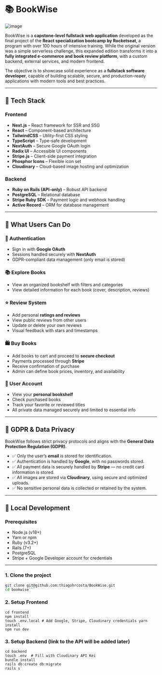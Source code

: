 # 📚 BookWise
![image](https://github.com/user-attachments/assets/46feac58-0d69-48f8-a4ab-86159066e8cc)

BookWise is a **capstone-level fullstack web application** developed as the final project of the **React specialization bootcamp by Rocketseat**, a program with over 100 hours of intensive training. While the original version was a simple serverless challenge, this expanded edition transforms it into a **fully integrated e-commerce and book review platform**, with a custom backend, external services, and modern frontend.

The objective is to showcase solid experience as a **fullstack software developer**, capable of building scalable, secure, and production-ready applications with modern tools and best practices.

---

## 🚀 Tech Stack

### Frontend
- **Next.js** – React framework for SSR and SSG
- **React** – Component-based architecture
- **TailwindCSS** – Utility-first CSS styling
- **TypeScript** – Type-safe development
- **NextAuth** – Secure Google OAuth login
- **Radix UI** – Accessible UI components
- **Stripe.js** – Client-side payment integration
- **Phosphor Icons** – Flexible icon set
- **Cloudinary** – Cloud-based image hosting and optimization

### Backend
- **Ruby on Rails (API-only)** – Robust API backend
- **PostgreSQL** – Relational database
- **Stripe Ruby SDK** – Payment logic and webhook handling
- **Active Record** – ORM for database management

---

## 🧠 What Users Can Do

### 👤 Authentication
- Sign in with **Google OAuth**
- Sessions handled securely with **NextAuth**
- GDPR-compliant data management (only email is stored)

### 📚 Explore Books
- View an organized bookshelf with filters and categories
- View detailed information for each book (cover, description, reviews)

### ⭐ Review System
- Add personal **ratings and reviews**
- View public reviews from other users
- Update or delete your own reviews
- Visual feedback with stars and timestamps

### 🛍️ Buy Books
- Add books to cart and proceed to **secure checkout**
- Payments processed through **Stripe**
- Receive confirmation of purchase
- Admin can define book prices, inventory, and availability

### 💾 User Account
- View your **personal bookshelf**
- Check purchased books
- Track your favorite or reviewed titles
- All private data managed securely and limited to essential info

---

## 🔐 GDPR & Data Privacy

BookWise follows strict privacy protocols and aligns with the **General Data Protection Regulation (GDPR)**.

- ✅ Only the user’s **email** is stored for identification.
- ✅ Authentication is handled by **Google**, with no passwords stored.
- ✅ All payment data is securely handled by **Stripe** — no credit card information is stored.
- ✅ All images are stored via **Cloudinary**, using secure and optimized uploads.
- ✅ No sensitive personal data is collected or retained by the system.

---
## 🧪 Local Development

### Prerequisites

- Node.js (v18+)
- Yarn or npm
- Ruby (v3.2+)
- Rails (7+)
- PostgreSQL
- Stripe + Google Developer account for credentials

---

### 1. Clone the project

```bash
git clone git@github.com:thiagohrcosta/BookWise.git
cd bookwise```
```

### 2. Setup Frontend

```
cd frontend
npm install
touch .env.local # Add Google, Stripe, Cloudinary credentials yarn install
npm run dev
```

### 3. Setup Backend (link to the API will be added later)

```
cd backend
touch .env  # Fill with Cloudinary API Kei
bundle install
rails db:create db:migrate
rails s`